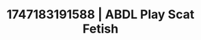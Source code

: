 ---
categories:
- VR porn
- Neon-lit seduction
- Anime
- Non-binary beauty
- Curvy bodies
image: /assets/images/1747183191588.jpg
layout: post
seo:
  description: Featured content with sensual ABDL Play, Scat Fetish. HD images available.
  keywords: ABDL Play, Scat Fetish
  og_image: /assets/images/1747183191588.jpg
  schema_type: VisualArtwork
tags:
- ABDL Play
- Scat Fetish
- '#1747183191588'
title: 1747183191588 | ABDL Play Scat Fetish
---
